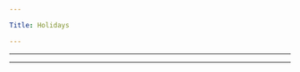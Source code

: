 ```yaml
---

Title: Holidays

---
```


<VocabWord translation_en="Merry Christmas" />
<VocabWord translation_en="Happy New Year" />

--------------------------------------------------

<VocabWord translation_en="Happy birthday" />
<VocabWord translation_en="I brought you a gift" />

--------------------------------------------------

<VocabWord translation_en="Happy birth day to you, happy birthday to you, happy birthday dear Anna, happy birthday to you!" />
